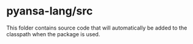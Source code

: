 # pyansa-lang/src

This folder contains source code that will automatically be added to the classpath when
the package is used.
